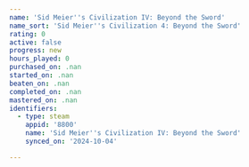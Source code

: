```yaml
---
name: 'Sid Meier''s Civilization IV: Beyond the Sword'
name_sort: 'Sid Meier''s Civilization 4: Beyond the Sword'
rating: 0
active: false
progress: new
hours_played: 0
purchased_on: .nan
started_on: .nan
beaten_on: .nan
completed_on: .nan
mastered_on: .nan
identifiers:
  - type: steam
    appid: '8800'
    name: 'Sid Meier''s Civilization IV: Beyond the Sword'
    synced_on: '2024-10-04'

---
```

